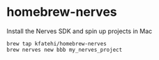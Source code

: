 # homebrew-nerves

Install the Nerves SDK and spin up projects in Mac

    brew tap kfatehi/homebrew-nerves
    brew nerves new bbb my_nerves_project
